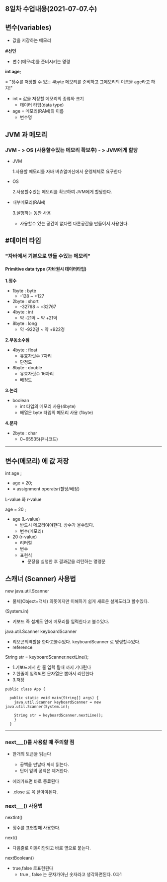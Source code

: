 ## 8일차 수업내용(2021-07-07.수)

## 변수(variables)

- 값을 저장하는 메모리

**#선언**

- 변수(메모리)를 준비시키는 명령

**int age;**

= "정수를 저장할 수 있는 4byte 메모리를 준비하고 그메모리의 이름을 age라고 하자!"

- int = 값을 저장할 메모리의 종류와 크기
  - 데이터 타입(data type)
- age = 메모리(RAM)의 이름
  - 변수명

## JVM 과 메모리

### JVM - > OS (사용할수있는 메모리 확보후) - > JVM에게 할당

- JVM

  1.사용할 메모리를 자바 버츄얼머신에서 운영체체로 요구한다

- OS

  2.사용할수있는 메모리를 확보하여 JVM에게 할당한다.

- 내부메모리(RAM)

  3.실행하는 동안 사용

  - 사용할수 있는 공간이 없다면 다른공간을 만들어서 사용한다.



## #데이터 타입

### "자바에서 기본으로 만들 수있는 메모리"

#### **Primitive data type (자바원시 데이터타입)**

**1.정수**

- 1byte : byte
  - -128 ~ +127
- 2byte : short
  -  -32768 ~ =32767
- 4byte : int
  -  약 -21억 ~ 약 +21억
- 8byte : long
  - 약 -922경 ~ 약 +922경

**2.부동소수점**

- 4byte : float
  - 유효자릿수 7자리
  - 단정도
- 8byte : double
  - 유효자릿수 16자리
  - 배정도

**3.논리**

- boolean
  - int 타입의 메모리 사용(4byte)
  - 배열은 byte 타입의 메모리 사용 (1byte)

**4.문자**

- 2byte : char
  - 0~65535(유니코드)

------

## 변수(메모리) 에 값 저장

int age ;

- age = 20;
-  =  assignment operatsr(할당/배정)

L-value 와 r-value

age = 20 ;

- age  (L-value)
  - 반드시 메모리여야한다. 상수가 올수없다.
  - 변수(메모리)
- 20 (r-value)
  - 리터럴
  - 변수
  - 표현식
    - 문장을 실행한 후 결과값을 리턴하는 명령문

## 스캐너 (Scanner) 사용법

new java.util.Scanner

- 물체(Object=객체) 의뜻이지만 이해하기 쉽게 새로운 설계도라고 할수있다.

(System.in)

- 키보드 즉 설계도 안에 메모리를 입력한다고 볼수있다.

java.util.Scanner keyboardScanner

- 리모콘의역할을 한다고볼수있다. keyboardScanner 로 명령할수있다.
- reference

String str = keyboardScanner.nextLine();

- 1.키보드에서 한 줄 입력 될때 까지 기다린다
- 2.한줄이 입력되면 문자열은 뽑아서 리턴한다
- 3.저장

```
public class App {

  public static void main(String[] args) {
    java.util.Scanner keyboardScanner = new java.util.Scanner(System.in);
    
    String str = keyboardScanner.nextLine();
    }
  }
```

------

### next___()를 사용할 때 주의할 점

- 한개의 토큰을 읽는다
  - 공백을 만날때 까지 읽는다.
  - 단어 앞의 공백은 제거한다.

- 에러가뜨면 바로 종료된다
- .close 로 꼭 닫아야된다.

### next___() 사용법

nextInt()

- 정수를 표현할때 사용한다.

next()

- 다음줄로 이동이안되고 바로 옆으로 붙는다.

nextBoolean()

- true,false 로표현된다
  - true , false 는 문자가아닌 숫자라고 생각하면된다. 0과1



